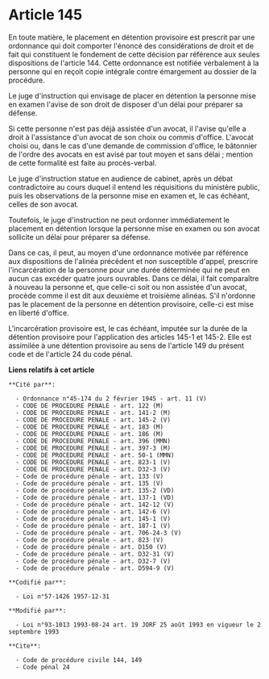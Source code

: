 # Article 145

En toute matière, le placement en détention provisoire est prescrit par une ordonnance qui doit comporter l'énoncé des
considérations de droit et de fait qui constituent le fondement de cette décision par référence aux seules dispositions de
l'article 144. Cette ordonnance est notifiée verbalement à la personne qui en reçoit copie intégrale contre émargement au
dossier de la procédure.

Le juge d'instruction qui envisage de placer en détention la personne mise en examen l'avise de son droit de disposer d'un
délai pour préparer sa défense.

Si cette personne n'est pas déjà assistée d'un avocat, il l'avise qu'elle a droit à l'assistance d'un avocat de son choix ou
commis d'office. L'avocat choisi ou, dans le cas d'une demande de commission d'office, le bâtonnier de l'ordre des avocats en
est avisé par tout moyen et sans délai ; mention de cette formalité est faite au procès-verbal.

Le juge d'instruction statue en audience de cabinet, après un débat contradictoire au cours duquel il entend les réquisitions
du ministère public, puis les observations de la personne mise en examen et, le cas échéant, celles de son avocat.

Toutefois, le juge d'instruction ne peut ordonner immédiatement le placement en détention lorsque la personne mise en examen
ou son avocat sollicite un délai pour préparer sa défense.

Dans ce cas, il peut, au moyen d'une ordonnance motivée par référence aux dispositions de l'alinéa précédent et non
susceptible d'appel, prescrire l'incarcération de la personne pour une durée déterminée qui ne peut en aucun cas excéder
quatre jours ouvrables. Dans ce délai, il fait comparaître à nouveau la personne et, que celle-ci soit ou non assistée d'un
avocat, procède comme il est dit aux deuxième et troisième alinéas. S'il n'ordonne pas le placement de la personne en
détention provisoire, celle-ci est mise en liberté d'office.

L'incarcération provisoire est, le cas échéant, imputée sur la durée de la détention provisoire pour l'application des
articles 145-1 et 145-2. Elle est assimilée à une détention provisoire au sens de l'article 149 du présent code et de
l'article 24 du code pénal.

**Liens relatifs à cet article**

	**Cité par**:

	  - Ordonnance n°45-174 du 2 février 1945 - art. 11 (V)
	  - CODE DE PROCEDURE PENALE - art. 122 (M)
	  - CODE DE PROCEDURE PENALE - art. 141-2 (M)
	  - CODE DE PROCEDURE PENALE - art. 145-2 (V)
	  - CODE DE PROCEDURE PENALE - art. 183 (M)
	  - CODE DE PROCEDURE PENALE - art. 186 (M)
	  - CODE DE PROCEDURE PENALE - art. 396 (MMN)
	  - CODE DE PROCEDURE PENALE - art. 397-3 (M)
	  - CODE DE PROCEDURE PENALE - art. 50-1 (MMN)
	  - CODE DE PROCEDURE PENALE - art. 823-1 (V)
	  - CODE DE PROCEDURE PENALE - art. D32-3 (V)
	  - Code de procédure pénale - art. 133 (V)
	  - Code de procédure pénale - art. 135 (V)
	  - Code de procédure pénale - art. 135-2 (VD)
	  - Code de procédure pénale - art. 137-1 (VD)
	  - Code de procédure pénale - art. 142-12 (V)
	  - Code de procédure pénale - art. 142-6 (V)
	  - Code de procédure pénale - art. 145-1 (V)
	  - Code de procédure pénale - art. 187-1 (V)
	  - Code de procédure pénale - art. 706-24-3 (V)
	  - Code de procédure pénale - art. 823 (V)
	  - Code de procédure pénale - art. D150 (V)
	  - Code de procédure pénale - art. D32-31 (V)
	  - Code de procédure pénale - art. D32-7 (V)
	  - Code de procédure pénale - art. D594-9 (V)

	**Codifié par**:

	  - Loi n°57-1426 1957-12-31

	**Modifié par**:

	  - Loi n°93-1013 1993-08-24 art. 19 JORF 25 août 1993 en vigueur le 2 septembre 1993

	**Cite**:

	  - Code de procédure civile 144, 149
	  - Code pénal 24
